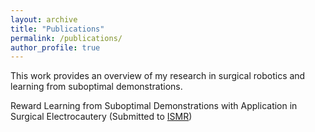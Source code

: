```yaml
---
layout: archive
title: "Publications"
permalink: /publications/
author_profile: true
---
```


This work provides an overview of my research in surgical robotics and learning from suboptimal demonstrations. 

Reward Learning from Suboptimal Demonstrations with Application in Surgical Electrocautery (Submitted to [ISMR](https://ismr.gatech.edu/2024/paper-instructions))
